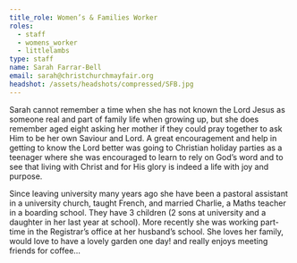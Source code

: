 ```yaml
---
title_role: Women’s & Families Worker
roles:
  - staff
  - womens_worker
  - littlelambs
type: staff
name: Sarah Farrar-Bell
email: sarah@christchurchmayfair.org
headshot: /assets/headshots/compressed/SFB.jpg
---
```

Sarah cannot remember a time when she has not known the Lord Jesus as someone real and part of family life when growing up, but she does remember aged eight asking her mother if they could pray together to ask Him to be her own Saviour and Lord. A great encouragement and help in getting to know the Lord better was going to Christian holiday parties as a teenager where she was encouraged to learn to rely on God’s word and to see that living with Christ and for His glory is indeed a life with joy and purpose.

Since leaving university many years ago she have been a pastoral assistant in a university church, taught French, and married Charlie, a Maths teacher in a boarding school. They have 3 children (2 sons at university and a daughter in her last year at school). More recently she was working part-time in the Registrar’s office at her husband’s school. She loves her family, would love to have a lovely garden one day! and really enjoys meeting friends for coffee…
